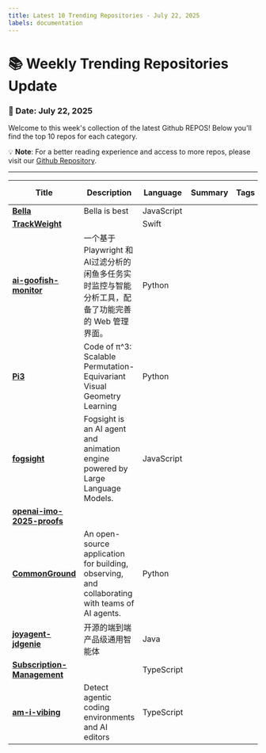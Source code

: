 ```yaml
---
title: Latest 10 Trending Repositories - July 22, 2025
labels: documentation
---
```

# 📚 Weekly Trending Repositories Update

### 📅 Date: July 22, 2025

Welcome to this week's collection of the latest Github REPOS! Below you'll find the top 10 repos for each category.

💡 **Note**: For a better reading experience and access to more repos, please visit our [Github Repository](https://github.com/marc-ko/daily-trending-repo).

---

| **Title** | **Description** | **Language** | **Summary** | **Tags** | **Stars Count** |
| --- | --- | --- | --- | --- | --- |
| **[Bella](https://github.com/Jackywine/Bella)** | Bella is best | JavaScript |  |  | 3274 |
| **[TrackWeight](https://github.com/KrishKrosh/TrackWeight)** |  | Swift |  |  | 1432 |
| **[ai-goofish-monitor](https://github.com/dingyufei615/ai-goofish-monitor)** | 一个基于 Playwright 和AI过滤分析的闲鱼多任务实时监控与智能分析工具，配备了功能完善的 Web 管理界面。 | Python |  |  | 1399 |
| **[Pi3](https://github.com/yyfz/Pi3)** | Code of π^3: Scalable Permutation-Equivariant Visual Geometry Learning | Python |  |  | 611 |
| **[fogsight](https://github.com/fogsightai/fogsight)** | Fogsight is an AI agent and animation engine powered by Large Language Models. | JavaScript |  |  | 495 |
| **[openai-imo-2025-proofs](https://github.com/aw31/openai-imo-2025-proofs)** |  |  |  |  | 386 |
| **[CommonGround](https://github.com/Intelligent-Internet/CommonGround)** | An open-source application for building, observing, and collaborating with teams of AI agents. | Python |  |  | 307 |
| **[joyagent-jdgenie](https://github.com/jd-opensource/joyagent-jdgenie)** | 开源的端到端产品级通用智能体 | Java |  |  | 295 |
| **[Subscription-Management](https://github.com/huhusmang/Subscription-Management)** |  | TypeScript |  |  | 263 |
| **[am-i-vibing](https://github.com/ascorbic/am-i-vibing)** | Detect agentic coding environments and AI editors | TypeScript |  |  | 252 |

